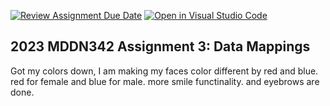 [![Review Assignment Due Date](https://classroom.github.com/assets/deadline-readme-button-24ddc0f5d75046c5622901739e7c5dd533143b0c8e959d652212380cedb1ea36.svg)](https://classroom.github.com/a/wBh5q70M)
[![Open in Visual Studio Code](https://classroom.github.com/assets/open-in-vscode-718a45dd9cf7e7f842a935f5ebbe5719a5e09af4491e668f4dbf3b35d5cca122.svg)](https://classroom.github.com/online_ide?assignment_repo_id=11103536&assignment_repo_type=AssignmentRepo)
## 2023 MDDN342 Assignment 3: Data Mappings

Got my colors down, I am making my faces color different by red and blue.  red for female and blue for male.  more smile functinality. and eyebrows are done.